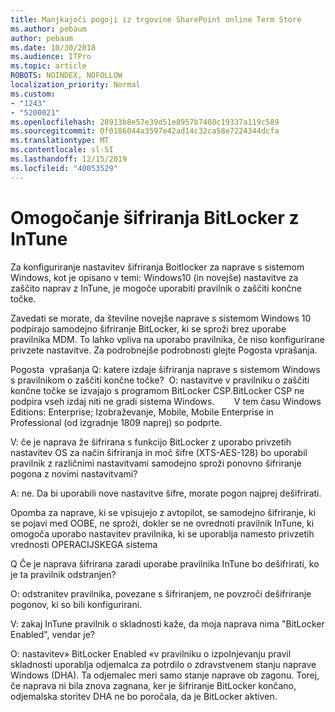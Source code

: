 ```yaml
---
title: Manjkajoči pogoji iz trgovine SharePoint online Term Store
ms.author: pebaum
author: pebaum
ms.date: 10/30/2018
ms.audience: ITPro
ms.topic: article
ROBOTS: NOINDEX, NOFOLLOW
localization_priority: Normal
ms.custom:
- "1243"
- "5200021"
ms.openlocfilehash: 28913b8e57e39d51e8957b7408c19337a119c589
ms.sourcegitcommit: 0f0186044a3597e42ad14c32ca58e7224344dcfa
ms.translationtype: MT
ms.contentlocale: sl-SI
ms.lasthandoff: 12/15/2019
ms.locfileid: "40053529"
---
```

# <a name="enabling-bitlocker-encryption-with-intune"></a>Omogočanje šifriranja BitLocker z InTune

Za konfiguriranje nastavitev šifriranja Boitlocker za naprave s sistemom Windows, kot je opisano v temi: Windows10 (in novejše) nastavitve za zaščito naprav z InTune, je mogoče uporabiti pravilnik o zaščiti končne točke.

Zavedati se morate, da številne novejše naprave s sistemom Windows 10 podpirajo samodejno šifriranje BitLocker, ki se sproži brez uporabe pravilnika MDM. To lahko vpliva na uporabo pravilnika, če niso konfigurirane privzete nastavitve. Za podrobnejše podrobnosti glejte Pogosta vprašanja.


Pogosta  vprašanja Q: katere izdaje šifriranja naprave s sistemom Windows s pravilnikom o zaščiti končne točke?
 O: nastavitve v pravilniku o zaščiti končne točke se izvajajo s programom BitLocker CSP.BitLocker CSP ne podpira vseh izdaj niti ne gradi sistema Windows. 
      V tem času Windows Editions: Enterprise; Izobraževanje, Mobile, Mobile Enterprise in Professional (od izgradnje 1809 naprej) so podprte.




V: če je naprava že šifrirana s funkcijo BitLocker z uporabo privzetih nastavitev OS za način šifriranja in moč šifre (XTS-AES-128) bo uporabil pravilnik z različnimi nastavitvami samodejno sproži ponovno šifriranje pogona z novimi nastavitvami?

A: ne. Da bi uporabili nove nastavitve šifre, morate pogon najprej dešifrirati.

Opomba za naprave, ki se vpisujejo z avtopilot, se samodejno šifriranje, ki se pojavi med OOBE, ne sproži, dokler se ne ovrednoti pravilnik InTune, ki omogoča uporabo nastavitev pravilnika, ki se uporablja namesto privzetih vrednosti OPERACIJSKEGA sistema




Q Če je naprava šifrirana zaradi uporabe pravilnika InTune bo dešifrirati, ko je ta pravilnik odstranjen?

O: odstranitev pravilnika, povezane s šifriranjem, ne povzroči dešifriranje pogonov, ki so bili konfigurirani.




V: zakaj InTune pravilnik o skladnosti kaže, da moja naprava nima "BitLocker Enabled", vendar je?

O: nastavitev» BitLocker Enabled «v pravilniku o izpolnjevanju pravil skladnosti uporablja odjemalca za potrdilo o zdravstvenem stanju naprave Windows (DHA). Ta odjemalec meri samo stanje naprave ob zagonu. Torej, če naprava ni bila znova zagnana, ker je šifriranje BitLocker končano, odjemalska storitev DHA ne bo poročala, da je BitLocker aktiven.